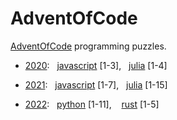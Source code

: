 # AdventOfCode

[AdventOfCode](https://adventofcode.com/) programming puzzles.

- [2020](https://github.com/mralbu/adventofcode/tree/main/2020): &nbsp;&nbsp;[javascript](https://github.com/mralbu/adventofcode/tree/main/2020/javascript) \[1-3\], &nbsp;&nbsp;[julia](https://github.com/mralbu/adventofcode/tree/main/2020/julia) \[1-4\]
  
- [2021](https://github.com/mralbu/adventofcode/tree/main/2021): &nbsp;&nbsp;[javascript](https://github.com/mralbu/adventofcode/tree/main/2021/javascript) \[1-7\], &nbsp;&nbsp;[julia](https://github.com/mralbu/adventofcode/tree/main/2021/julia) \[1-15\]
  
- [2022](https://github.com/mralbu/adventofcode/tree/main/2022): &nbsp;&nbsp;[python](https://github.com/mralbu/adventofcode/tree/main/2022/python) \[1-11\], &nbsp;&nbsp; [rust](https://github.com/mralbu/adventofcode/tree/main/2022/rust) \[1-5\]
